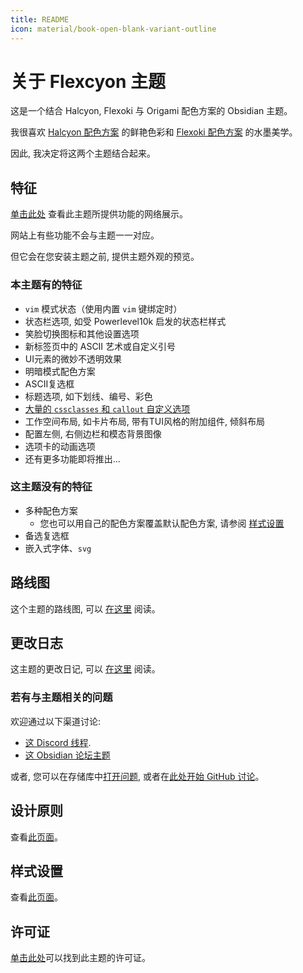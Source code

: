 ```yaml
---
title: README
icon: material/book-open-blank-variant-outline
---
```


# 关于 Flexcyon 主题

这是一个结合 Halcyon, Flexoki 与 Origami 配色方案的 Obsidian 主题。

我很喜欢 [Halcyon 配色方案](https://halcyon-theme.netlify.app) 的鲜艳色彩和 [Flexoki 配色方案](https://stephango.com/flexoki) 的水墨美学。

因此, 我决定将这两个主题结合起来。

## 特征

[单击此处](https://share.note.sx/j4wqojpy#xi8TbTY58w4JaoiHcPdRJA+V60W3jT0qDoLyUhkTE3U) 查看此主题所提供功能的网络展示。

网站上有些功能不会与主题一一对应。 

但它会在您安装主题之前, 提供主题外观的预览。


### 本主题有的特征

- `vim` 模式状态（使用内置 `vim` 键绑定时）
- 状态栏选项, 如受 Powerlevel10k 启发的状态栏样式
- 笑脸切换图标和其他设置选项
- 新标签页中的 ASCII 艺术或自定义引号
- UI元素的微妙不透明效果
- 明暗模式配色方案
- ASCII复选框
- 标题选项, 如下划线、编号、彩色
- [大量的 `cssclasses` 和 `callout` 自定义选项](../Styling/CSS-Classes/index.md)
- 工作空间布局, 如卡片布局, 带有TUI风格的附加组件, 倾斜布局
- 配置左侧, 右侧边栏和模态背景图像
- 选项卡的动画选项
- 还有更多功能即将推出...


### 这主题没有的特征
- 多种配色方案 
    - 您也可以用自己的配色方案覆盖默认配色方案, 请参阅 [样式设置](../Styling/Style-Settings/index.md)
- 备选复选框
- 嵌入式字体、`svg`


## 路线图

这个主题的路线图, 可以 [在这里](./roadmap.md) 阅读。

## 更改日志

这主题的更改日记, 可以 [在这里](../changelogs/index.md) 阅读。

### 若有与主题相关的问题

欢迎通过以下渠道讨论:

- [这 Discord 线程](https://discord.com/channels/686053708261228577/1338130333698359357).
- [这 Obsidian 论坛主题](https://forum.obsidian.md/t/flexcyon-a-dark-theme-for-obsidian/99869)

或者, 您可以在存储库中[打开问题](https://github.com/bladeacer/flexcyon/issues), 或者在[此处开始 GitHub 讨论](https://github.com/bladeacer/flexcyon/discussions)。

## 设计原则

查看[此页面](./page-4.md)。

## 样式设置

查看[此页面](../Styling/Style-Settings/index.md)。

## 许可证

[单击此处](./license.md)可以找到此主题的许可证。
